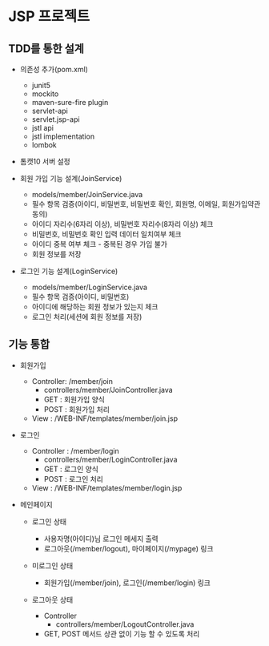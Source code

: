 # JSP 프로젝트

## TDD를 통한 설계
- 의존성 추가(pom.xml)
    - junit5
    - mockito
    - maven-sure-fire plugin
    - servlet-api
    - servlet.jsp-api
    - jstl api
    - jstl implementation
    - lombok

- 톰캣10 서버 설정

- 회원 가입 기능 설계(JoinService)
    - models/member/JoinService.java
    - 필수 항목 검증(아이디, 비밀번호, 비밀번호 확인, 회원명, 이메일, 회원가입약관 동의)
    - 아이디 자리수(6자리 이상), 비밀번호 자리수(8자리 이상) 체크
    - 비밀번호, 비밀번호 확인 입력 데이터 일치여부 체크
    - 아이디 중복 여부 체크 - 중복된 경우 가입 불가
    - 회원 정보를 저장

- 로그인 기능 설계(LoginService)
  - models/member/LoginService.java
  - 필수 항목 검증(아이디, 비밀번호)
  - 아이디에 해당하는 회원 정보가 있는지 체크
  - 로그인 처리(세션에 회원 정보를 저장)

## 기능 통합
- 회원가입 
  - Controller: /member/join
    - controllers/member/JoinController.java
    - GET : 회원가입 양식
    - POST : 회원가입 처리
  - View : /WEB-INF/templates/member/join.jsp

- 로그인
  - Controller : /member/login
    - controllers/member/LoginController.java
    - GET : 로그인 양식
    - POST : 로그인 처리
  - View : /WEB-INF/templates/member/login.jsp

- 메인페이지
  - 로그인 상태
    - 사용자명(아이디)님 로그인 메세지 출력
    - 로그아웃(/member/logout), 마이페이지(/mypage) 링크

  - 미로그인 상태
    - 회원가입(/member/join), 로그인(/member/login) 링크
  
  - 로그아웃 상태
    - Controller
      - controllers/member/LogoutController.java
    - GET, POST 메서드 상관 없이 기능 할 수 있도록 처리